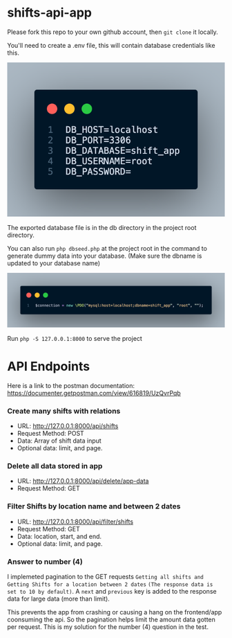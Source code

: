 # shifts-api-app

Please fork this repo to your own github account, then `git clone` it
locally.

You'll need to create a .env file, this will contain database credentials like this.

![Screenshot](docs/images/env.png)

The exported database file is in the db directory in the project root directory.

You can also run `php dbseed.php` at the project root in the command to generate dummy data into your database. (Make sure the dbname is updated to your database name)

![Screenshot](docs/images/update_db_name.png)

Run `php -S 127.0.0.1:8000` to serve the project

# API Endpoints

Here is a link to the postman documentation:
https://documenter.getpostman.com/view/616819/UzQvrPqb

### Create many shifts with relations
- URL: http://127.0.0.1:8000/api/shifts
- Request Method: POST
- Data: Array of shift data input
- Optional data: limit, and page. 

### Delete all data stored in app
- URL: http://127.0.0.1:8000/api/delete/app-data
- Request Method: GET

### Filter Shifts by location name and between 2 dates
- URL: http://127.0.0.1:8000/api/filter/shifts
- Request Method: GET
- Data: location, start, and end. 
- Optional data: limit, and page. 

### Answer to number (4)
I implemeted pagination to the GET requests `Getting all shifts and Getting Shifts for a location between 2 dates`
`(The response data is set to 10 by default)`.
A `next` and `previous` key is added to the response data for large data (more than limit). 
 
This prevents the app from crashing or causing a hang on the frontend/app coonsuming the api. So the pagination helps limit the amount data gotten per request.
This is my solution for the number (4) question in the test.
